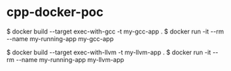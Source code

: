 # cpp-docker-poc

$ docker build --target exec-with-gcc -t my-gcc-app .
$ docker run -it --rm --name my-running-app my-gcc-app

$ docker build --target exec-with-llvm -t my-llvm-app .
$ docker run -it --rm --name my-running-app my-llvm-app
